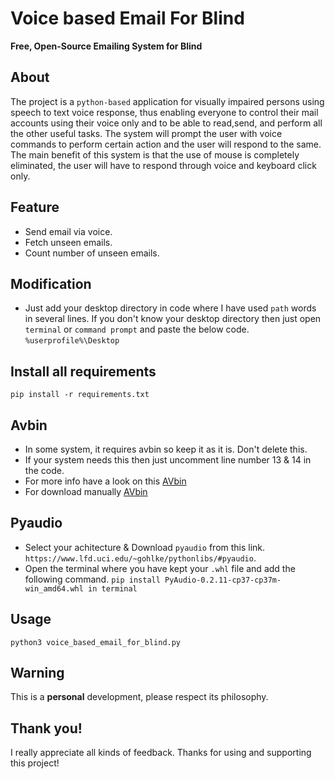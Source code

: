 # Voice based Email For Blind

**Free, Open-Source Emailing System for Blind**

## About
   The project is a `python-based` application for visually impaired persons using speech to text voice response, thus enabling everyone to control their mail accounts using their voice only and to be able to read,send, and perform all the other useful tasks. The system will prompt the user with voice commands to perform certain action and the user will respond to the same. The main benefit of this system is that the use of mouse is completely eliminated, the user will have to respond through voice and keyboard click only.
   
## Feature
* Send email via voice.
* Fetch unseen emails.
* Count number of unseen emails.

## Modification
 - Just add your desktop directory in code where I have used `path` words in several lines. If you don't know your desktop directory then just open `terminal` or `command prompt` and paste the below code.
`%userprofile%\Desktop`

## Install all requirements
```pip install -r requirements.txt ```

## Avbin
 - In some system, it requires avbin so keep it as it is. Don't delete this.
 - If your system needs this then just uncomment line number 13 & 14 in the code.
 - For more info have a look on this [AVbin](https://github.com/AVbin/AVbin)
 - For download manually [AVbin](http://avbin.github.io/AVbin/Download.html)

## Pyaudio
 - Select your achitecture & Download `pyaudio` from this link. 
 ``` https://www.lfd.uci.edu/~gohlke/pythonlibs/#pyaudio ```.
 - Open the terminal where you have kept your `.whl` file and add the following command.
 ``` pip install PyAudio-0.2.11-cp37-cp37m-win_amd64.whl in terminal ```
 
## Usage
 ```python3 voice_based_email_for_blind.py ```
 
## Warning
 This is a **personal** development, please respect its philosophy.
 
## Thank you!
I really appreciate all kinds of feedback. Thanks for using and supporting this project!
